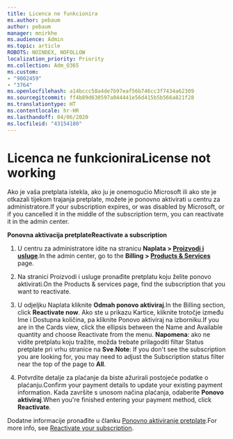 ```yaml
---
title: Licenca ne funkcionira
ms.author: pebaum
author: pebaum
manager: mnirkhe
ms.audience: Admin
ms.topic: article
ROBOTS: NOINDEX, NOFOLLOW
localization_priority: Priority
ms.collection: Adm_O365
ms.custom:
- "9002459"
- "3764"
ms.openlocfilehash: a14bccc58a4de7b97eaf56b746cc3f7434a62309
ms.sourcegitcommit: ff4b89d630597a044441e56d415b5b566a821f28
ms.translationtype: HT
ms.contentlocale: hr-HR
ms.lasthandoff: 04/06/2020
ms.locfileid: "43154180"
---
```

# <a name="license-not-working"></a><span data-ttu-id="11234-102">Licenca ne funkcionira</span><span class="sxs-lookup"><span data-stu-id="11234-102">License not working</span></span>

<span data-ttu-id="11234-103">Ako je vaša pretplata istekla, ako ju je onemogućio Microsoft ili ako ste je otkazali tijekom trajanja pretplate, možete je ponovno aktivirati u centru za administratore.</span><span class="sxs-lookup"><span data-stu-id="11234-103">If your subscription expires, or was disabled by Microsoft, or if you cancelled it in the middle of the subscription term, you can reactivate it in the admin center.</span></span>

<span data-ttu-id="11234-104">**Ponovna aktivacija pretplate**</span><span class="sxs-lookup"><span data-stu-id="11234-104">**Reactivate a subscription**</span></span>

1. <span data-ttu-id="11234-105">U centru za administratore idite na stranicu **Naplata > [Proizvodi i usluge](https://go.microsoft.com/fwlink/p/?linkid=842054)**.</span><span class="sxs-lookup"><span data-stu-id="11234-105">In the admin center, go to the **Billing > [Products & Services](https://go.microsoft.com/fwlink/p/?linkid=842054)** page.</span></span>

2. <span data-ttu-id="11234-106">Na stranici Proizvodi i usluge pronađite pretplatu koju želite ponovo aktivirati.</span><span class="sxs-lookup"><span data-stu-id="11234-106">On the Products & services page, find the subscription that you want to reactivate.</span></span>

3. <span data-ttu-id="11234-107">U odjeljku Naplata kliknite **Odmah ponovo aktiviraj**.</span><span class="sxs-lookup"><span data-stu-id="11234-107">In the Billing section, click **Reactivate now**.</span></span>  <span data-ttu-id="11234-108">Ako ste u prikazu Kartice, kliknite trotočje između Ime i Dostupna količina, pa kliknite Ponovo aktiviraj na izborniku.</span><span class="sxs-lookup"><span data-stu-id="11234-108">If you are in the Cards view, click the ellipsis between the Name and Available quantity and choose Reactivate from the menu.</span></span> <span data-ttu-id="11234-109">**Napomena**: ako ne vidite pretplatu koju tražite, možda trebate prilagoditi filtar Status pretplate pri vrhu stranice na **Sve**.</span><span class="sxs-lookup"><span data-stu-id="11234-109">**Note**: If you don't see the subscription you are looking for, you may need to adjust the Subscription status filter near the top of the page to **All**.</span></span>

4. <span data-ttu-id="11234-110">Potvrdite detalje za plaćanje da biste ažurirali postojeće podatke o plaćanju.</span><span class="sxs-lookup"><span data-stu-id="11234-110">Confirm your payment details to update your existing payment information.</span></span> <span data-ttu-id="11234-111">Kada završite s unosom načina plaćanja, odaberite **Ponovo aktiviraj**.</span><span class="sxs-lookup"><span data-stu-id="11234-111">When you're finished entering your payment method, click **Reactivate**.</span></span>

<span data-ttu-id="11234-112">Dodatne informacije pronađite u članku [Ponovno aktiviranje pretplate](https://docs.microsoft.com/office365/admin/subscriptions-and-billing/reactivate-your-subscription).</span><span class="sxs-lookup"><span data-stu-id="11234-112">For more info, see [Reactivate your subscription](https://docs.microsoft.com/office365/admin/subscriptions-and-billing/reactivate-your-subscription).</span></span> 
